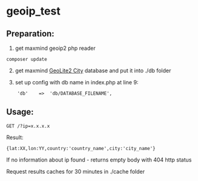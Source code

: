 # geoip_test

## Preparation:
1. get maxmind geoip2 php reader
```
composer update
```

2. get maxmind [GeoLite2 City](http://geolite.maxmind.com/download/geoip/database/GeoLite2-City.mmdb.gz) database and put it into ./db folder

3. set up config with db name in index.php at line 9:

```
	'db'	=>	'db/DATABASE_FILENAME',
```

## Usage:
```
GET /?ip=x.x.x.x
```
Result:
```
{lat:XX,lon:YY,country:'country_name',city:'city_name'}
```
If no information about ip found - returns empty body with 404 http status

Request results caches for 30 minutes in ./cache folder